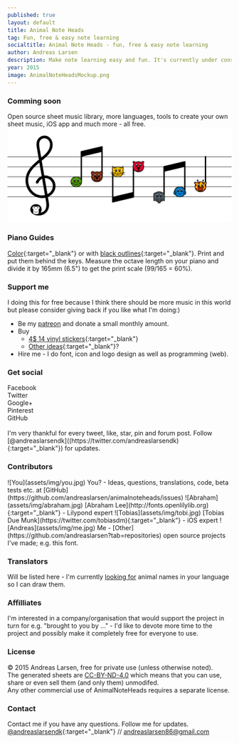 ```yaml
---
published: true
layout: default
title: Animal Note Heads
tag: Fun, free & easy note learning
socialtitle: Animal Note Heads - fun, free & easy note learning
author: Andreas Larsen
description: Make note learning easy and fun. It's currently under construction. The goal is to create an free database with sheets using Animal Note Heads.
year: 2015
image: AnimalNoteHeadsMockup.png
---
```


### Comming soon

Open source sheet music library, more languages, tools to create your own sheet music, iOS app and much more - all free.  
![AnimalNoteHeadsMockup](assets/img/AnimalNoteHeadsMockup.png)

### Piano Guides

[Color](assets/pdf/AnimalNoteHeads-keys-en-A4.pdf){:target="_blank"} or with [black outlines](assets/pdf/AnimalNoteHeads-keys-en-bw-A4.pdf){:target="_blank"}. Print and put them behind the keys. Measure the octave length on your piano and divide it by 165mm (6.5") to get the print scale (99/165 = 60%).

### Support me

I doing this for free because I think there should be more music in this world but please consider giving back if you like what I'm doing:)

* Be my [patreon](https://www.patreon.com/andreaslarsen) and donate a small monthly amount.  
* Buy
  * [4$ 14 vinyl stickers](http://www.redbubble.com/people/animalnoteheads/works/14838228-animalnoteheads-stickers?grid_pos=1&p=sticker){:target="_blank"}
  * [Other ideas](https://github.com/andreaslarsen/animalnoteheads/issues/9){:target="_blank"}?
* Hire me - I do font, icon and logo design as well as programming (web).

### Get social

<div class="social-likes">
  <div class="facebook" title="Share link on Facebook">Facebook</div>
  <div class="twitter" data-via="andreaslarsendk" data-hashtags="AnimalNoteHeads" title="Share link on Twitter">Twitter</div>
  <div class="plusone" title="Share link on Google+">Google+</div>
  <div class="pinterest" title="Share image on Pinterest" data-media="https://raw.githubusercontent.com/andreaslarsen/animalnoteheads/gh-pages/assets/img/AnimalNoteHeadsMockup.png">Pinterest</div>
  <div class="github" title="Star on GitHub">GitHub</div>
</div>
<br>
I'm very thankful for every tweet, like, star, pin and forum post. Follow [@andreaslarsendk]((https://twitter.com/andreaslarsendk){:target="_blank"}) for updates.  


### Contributors
<span id="contri">
![You](assets/img/you.jpg) You? - Ideas, questions, translations, code, beta tests etc. at [GitHub](https://github.com/andreaslarsen/animalnoteheads/issues)  
![Abraham](assets/img/abraham.jpg) [Abraham Lee](http://fonts.openlilylib.org){:target="_blank"} - Lilypond expert  
![Tobias](assets/img/tobi.jpg) [Tobias Due Munk](https://twitter.com/tobiasdm){:target="_blank"} - iOS expert  
![Andreas](assets/img/me.jpg) Me - [Other](https://github.com/andreaslarsen?tab=repositories) open source projects I've made; e.g. this font.
</span>

### Translators
Will be listed here - I'm currently [looking for](https://github.com/andreaslarsen/animalnoteheads/issues/6) animal names in your language so I can draw them.

### Affilliates
I'm interested in a company/organisation that would support the project in turn for e.g. "brought to you by ..." - I'd like to devote more time to the project and possibly make it completely free for everyone to use.

### License
© 2015 Andreas Larsen, free for private use (unless otherwise noted).  
The generated sheets are [CC-BY-ND-4.0](https://creativecommons.org/licenses/by-nd/4.0/) which means that you can use, share or even sell them (and only them) unmodifed.  
Any other commercial use of AnimalNoteHeads requires a separate license.

### Contact
Contact me if you have any questions. Follow me for updates.  
[@andreaslarsendk](https://twitter.com/andreaslarsendk){:target="_blank"} // [andreaslarsen86@gmail.com](mailto:andreaslarsen86@gmail.com)